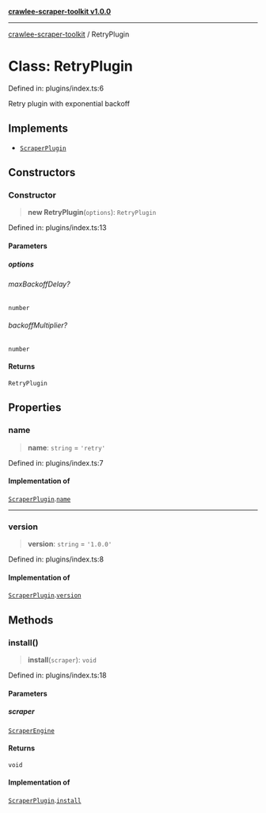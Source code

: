 [**crawlee-scraper-toolkit v1.0.0**](../README.md)

***

[crawlee-scraper-toolkit](../globals.md) / RetryPlugin

# Class: RetryPlugin

Defined in: plugins/index.ts:6

Retry plugin with exponential backoff

## Implements

- [`ScraperPlugin`](../interfaces/ScraperPlugin.md)

## Constructors

### Constructor

> **new RetryPlugin**(`options`): `RetryPlugin`

Defined in: plugins/index.ts:13

#### Parameters

##### options

###### maxBackoffDelay?

`number`

###### backoffMultiplier?

`number`

#### Returns

`RetryPlugin`

## Properties

### name

> **name**: `string` = `'retry'`

Defined in: plugins/index.ts:7

#### Implementation of

[`ScraperPlugin`](../interfaces/ScraperPlugin.md).[`name`](../interfaces/ScraperPlugin.md#name)

***

### version

> **version**: `string` = `'1.0.0'`

Defined in: plugins/index.ts:8

#### Implementation of

[`ScraperPlugin`](../interfaces/ScraperPlugin.md).[`version`](../interfaces/ScraperPlugin.md#version)

## Methods

### install()

> **install**(`scraper`): `void`

Defined in: plugins/index.ts:18

#### Parameters

##### scraper

[`ScraperEngine`](../interfaces/ScraperEngine.md)

#### Returns

`void`

#### Implementation of

[`ScraperPlugin`](../interfaces/ScraperPlugin.md).[`install`](../interfaces/ScraperPlugin.md#install)
